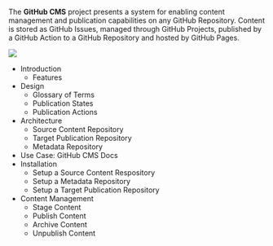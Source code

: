 The **GitHub CMS** project presents a system for enabling content management and publication capabilities on any GitHub Repository. Content is stored as GitHub Issues, managed through GitHub Projects, published by a GitHub Action to a GitHub Repository and hosted by GitHub Pages.

<p><img src="https://paulkoanui.github.io/github-cms-docs/assets/github-cms-diagram.svg"></p>

- Introduction
  - Features
- Design
  - Glossary of Terms
  - Publication States
  - Publication Actions
- Architecture
  - Source Content Repository
  - Target Publication Repository
  - Metadata Repository
- Use Case: GitHub CMS Docs
- Installation
  - Setup a Source Content Respository
  - Setup a Metadata Repository
  - Setup a Target Publication Repository
- Content Management
  - Stage Content
  - Publish Content
  - Archive Content
  - Unpublish Content
